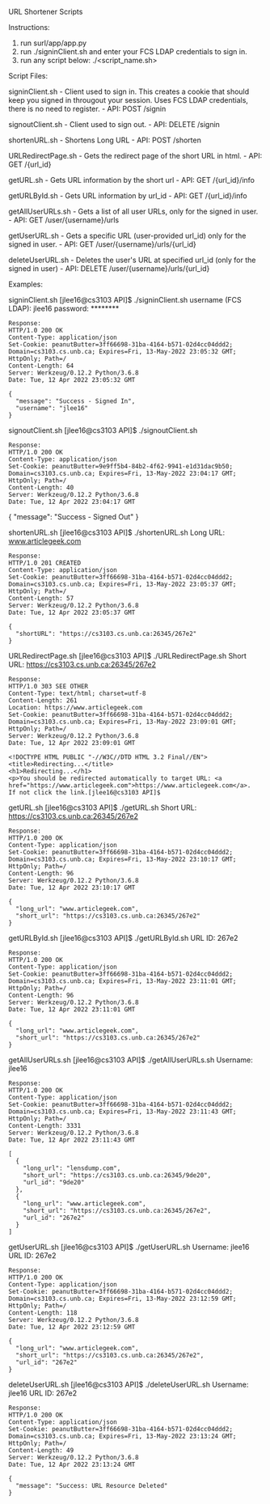 URL Shortener Scripts

Instructions:

1. run surl/app/app.py  
2. run ./signinClient.sh and enter your FCS LDAP credentials to sign in.
3. run any script below: ./<script_name.sh>

Script Files:

signinClient.sh - Client used to sign in. This creates a cookie that should keep you signed in througout your session. Uses FCS LDAP credentials, there is no need to register.
	- API: POST /signin

signoutClient.sh - Client used to sign out.
	- API: DELETE /signin

shortenURL.sh - Shortens Long URL
	- API: POST /shorten

URLRedirectPage.sh - Gets the redirect page of the short URL in html.
	- API: GET /{url_id}

getURL.sh - Gets URL information by the short url
 	- API: GET /{url_id}/info

getURLById.sh - Gets URL information by url_id
 	- API: GET /{url_id}/info

getAllUserURLs.sh - Gets a list of all user URLs, only for the signed in user.
	- API: GET /user/{username}/urls

getUserURL.sh - Gets a specific URL (user-provided url_id) only for the signed in user.
	- API: GET /user/{username}/urls/{url_id}

deleteUserURL.sh - Deletes the user's URL at specified url_id (only for the signed in user)
	- API: DELETE /user/{username}/urls/{url_id}

Examples:

signinClient.sh 
	[jlee16@cs3103 API]$ ./signinClient.sh
	username (FCS LDAP): jlee16
	password: ********
	
	Response:
	HTTP/1.0 200 OK
	Content-Type: application/json
	Set-Cookie: peanutButter=3ff66698-31ba-4164-b571-02d4cc04ddd2; Domain=cs3103.cs.unb.ca; Expires=Fri, 13-May-2022 23:05:32 GMT; HttpOnly; Path=/
	Content-Length: 64
	Server: Werkzeug/0.12.2 Python/3.6.8
	Date: Tue, 12 Apr 2022 23:05:32 GMT

	{
	  "message": "Success - Signed In", 
	  "username": "jlee16"
	}


signoutClient.sh 
	[jlee16@cs3103 API]$ ./signoutClient.sh
	
	Response:
	HTTP/1.0 200 OK
	Content-Type: application/json
	Set-Cookie: peanutButter=9e9ff5b4-84b2-4f62-9941-e1d31dac9b50; Domain=cs3103.cs.unb.ca; Expires=Fri, 13-May-2022 23:04:17 GMT; HttpOnly; Path=/
	Content-Length: 40
	Server: Werkzeug/0.12.2 Python/3.6.8
	Date: Tue, 12 Apr 2022 23:04:17 GMT

{
  "message": "Success - Signed Out"
}


shortenURL.sh 
	[jlee16@cs3103 API]$ ./shortenURL.sh
	Long URL: www.articlegeek.com

	Response:
	HTTP/1.0 201 CREATED
	Content-Type: application/json
	Set-Cookie: peanutButter=3ff66698-31ba-4164-b571-02d4cc04ddd2; Domain=cs3103.cs.unb.ca; Expires=Fri, 13-May-2022 23:05:37 GMT; HttpOnly; Path=/
	Content-Length: 57
	Server: Werkzeug/0.12.2 Python/3.6.8
	Date: Tue, 12 Apr 2022 23:05:37 GMT

	{
	  "shortURL": "https://cs3103.cs.unb.ca:26345/267e2"
	}

URLRedirectPage.sh 
	[jlee16@cs3103 API]$ ./URLRedirectPage.sh 
	Short URL: https://cs3103.cs.unb.ca:26345/267e2 

	Response:
	HTTP/1.0 303 SEE OTHER
	Content-Type: text/html; charset=utf-8
	Content-Length: 261
	Location: https://www.articlegeek.com
	Set-Cookie: peanutButter=3ff66698-31ba-4164-b571-02d4cc04ddd2; Domain=cs3103.cs.unb.ca; Expires=Fri, 13-May-2022 23:09:01 GMT; HttpOnly; Path=/
	Server: Werkzeug/0.12.2 Python/3.6.8
	Date: Tue, 12 Apr 2022 23:09:01 GMT

	<!DOCTYPE HTML PUBLIC "-//W3C//DTD HTML 3.2 Final//EN">
	<title>Redirecting...</title>
	<h1>Redirecting...</h1>
	<p>You should be redirected automatically to target URL: <a href="https://www.articlegeek.com">https://www.articlegeek.com</a>.  If not click the link.[jlee16@cs3103 API]$ 


getURL.sh 
 	[jlee16@cs3103 API]$ ./getURL.sh
	Short URL: https://cs3103.cs.unb.ca:26345/267e2

	Response:
	HTTP/1.0 200 OK
	Content-Type: application/json
	Set-Cookie: peanutButter=3ff66698-31ba-4164-b571-02d4cc04ddd2; Domain=cs3103.cs.unb.ca; Expires=Fri, 13-May-2022 23:10:17 GMT; HttpOnly; Path=/
	Content-Length: 96
	Server: Werkzeug/0.12.2 Python/3.6.8
	Date: Tue, 12 Apr 2022 23:10:17 GMT

	{
	  "long_url": "www.articlegeek.com", 
	  "short_url": "https://cs3103.cs.unb.ca:26345/267e2"
	}


getURLById.sh 
 	[jlee16@cs3103 API]$ ./getURLById.sh 
	URL ID: 267e2

	Response:
	HTTP/1.0 200 OK
	Content-Type: application/json
	Set-Cookie: peanutButter=3ff66698-31ba-4164-b571-02d4cc04ddd2; Domain=cs3103.cs.unb.ca; Expires=Fri, 13-May-2022 23:11:01 GMT; HttpOnly; Path=/
	Content-Length: 96
	Server: Werkzeug/0.12.2 Python/3.6.8
	Date: Tue, 12 Apr 2022 23:11:01 GMT

	{
	  "long_url": "www.articlegeek.com", 
	  "short_url": "https://cs3103.cs.unb.ca:26345/267e2"
	}


getAllUserURLs.sh 
	[jlee16@cs3103 API]$ ./getAllUserURLs.sh
	Username: jlee16

	Response:
	HTTP/1.0 200 OK
	Content-Type: application/json
	Set-Cookie: peanutButter=3ff66698-31ba-4164-b571-02d4cc04ddd2; Domain=cs3103.cs.unb.ca; Expires=Fri, 13-May-2022 23:11:43 GMT; HttpOnly; Path=/
	Content-Length: 3331
	Server: Werkzeug/0.12.2 Python/3.6.8
	Date: Tue, 12 Apr 2022 23:11:43 GMT

	[
	  {
	    "long_url": "lensdump.com", 
	    "short_url": "https://cs3103.cs.unb.ca:26345/9de20", 
	    "url_id": "9de20"
	  }, 
	  {
	    "long_url": "www.articlegeek.com", 
	    "short_url": "https://cs3103.cs.unb.ca:26345/267e2", 
	    "url_id": "267e2"
	  }
	]



getUserURL.sh 
	[jlee16@cs3103 API]$ ./getUserURL.sh 
	Username: jlee16
	URL ID: 267e2

	Response:
	HTTP/1.0 200 OK
	Content-Type: application/json
	Set-Cookie: peanutButter=3ff66698-31ba-4164-b571-02d4cc04ddd2; Domain=cs3103.cs.unb.ca; Expires=Fri, 13-May-2022 23:12:59 GMT; HttpOnly; Path=/
	Content-Length: 118
	Server: Werkzeug/0.12.2 Python/3.6.8
	Date: Tue, 12 Apr 2022 23:12:59 GMT

	{
	  "long_url": "www.articlegeek.com", 
	  "short_url": "https://cs3103.cs.unb.ca:26345/267e2", 
	  "url_id": "267e2"
	}


deleteUserURL.sh
	[jlee16@cs3103 API]$ ./deleteUserURL.sh
	Username: jlee16
	URL ID: 267e2

	Response:
	HTTP/1.0 200 OK
	Content-Type: application/json
	Set-Cookie: peanutButter=3ff66698-31ba-4164-b571-02d4cc04ddd2; Domain=cs3103.cs.unb.ca; Expires=Fri, 13-May-2022 23:13:24 GMT; HttpOnly; Path=/
	Content-Length: 49
	Server: Werkzeug/0.12.2 Python/3.6.8
	Date: Tue, 12 Apr 2022 23:13:24 GMT

	{
	  "message": "Success: URL Resource Deleted"
	}






